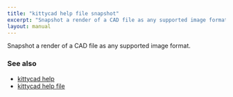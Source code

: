 ```yaml
---
title: "kittycad help file snapshot"
excerpt: "Snapshot a render of a CAD file as any supported image format."
layout: manual
---
```


Snapshot a render of a CAD file as any supported image format.

### See also

* [kittycad help](./kittycad_help)
* [kittycad help file](./kittycad_help_file)